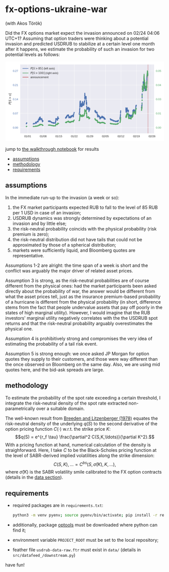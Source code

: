 # fx-options-ukraine-war

(with Akos Török)

Did the FX options market expect the invasion announced on 02/24 04:06 UTC+1? 
Assuming that option traders were thinking about a potential invasion and predicted 
USDRUB to stabilize at a certain level one month after it happens, 
we estimate the probability of such an invasion for two potential levels as follows:

![probability of invasion](./output/figures/prob.png "probability of invasion")

jump to [the walkthrough notebook](./walkthrough.ipynb) for results

* [assumptions](#assumptions)
* [methodology](#methodology)
* [requirements](#requirements)

## assumptions
In the immediate run-up to the invasion (a week or so):
1. the FX market participants expected RUB to fall to the level of 85 RUB per 1 USD in case of an invasion;
1. USDRUB dynamics was strongly determined by expectations of an invasion and by little else;
1. the risk-neutral probability coincids with the physical probability (risk premium is zero);
1. the risk-neutral distribution did not have tails that could not be approximated by those of a spherical distribution;
1. markets were sufficiently liquid, and Bloomberg quotes are representative.

Assumptions 1-2 are alright: the time span of a week is short and the 
conflict was arguably the major driver of related asset prices. 

Assumption 3 is strong, as the risk-neutral probabilities are of course 
different from the physical ones: had the market participants been asked 
directly about the probability of war, the answer would be different from what 
the asset prices tell, just as the insurance premium-based probability of a 
hurricane is different from the physical probability (in short, difference 
stems from the fact that people undervalue assets that pay off poorly in the 
states of high marginal utility). However, I would imagine that the RUB 
investors' marginal utility negatively correlates with the the USDRUB spot 
returns and that the risk-neutral probability arguably overestimates the 
physical one.

Assumption 4 is prohibitively strong and compromises the very idea of 
estimating the probability of a tail risk event.

Assumption 5 is strong enough: we once asked JP Morgan for option quotes they 
supply to their customers, and those were way different than the once observed 
on Bloomberg on the same day. Also, we are using mid quotes here, and the 
bid-ask spreads are large.

## methodology
To estimate the probability of the spot rate exceeding a certain threshold, I integrate the risk-neutral density of the spot rate extracted non-parametrically over a suitable domain.

The well-known result from [Breeden and Litzenberger (1978)](https://www.jstor.org/stable/2352653?seq=1#metadata_info_tab_contents) equates the risk-neutral density of the underlying $q(S)$ to the second derivative of the option pricing function $C(\cdot)$ w.r.t. the strike price $K$:
$$q(S) = e^{r_f \tau} \frac{\partial^2 C(S,K,\ldots)}{\partial K^2}.$$
With a pricing function at hand, numerical calculation of the density is straighforward. Here, I take $C$ to be the Black-Scholes pricing function at the level of SABR-derived implied volatilities along the strike dimension:
$$C(S, K), \ldots = C^{bs}(S, \hat{\sigma}(K), K, \ldots),$$
where $\hat{\sigma}(K)$ is the SABR volatility smile calibrated to the FX option contracts (details in the [data section](#data)).

## requirements
* required packages are in `requirements.txt`:

    ```bash
    python3 -m venv pyenv; source pyenv/bin/activate; pip install -r requirements.txt
    ```

* additionally, package [optools](https://github.com/ipozdeev/optools) must be downloaded where python can find it;
* environment variable `PROJECT_ROOT` must be set to the local repository;
* feather file `usdrub-data-raw.ftr` must exist in `data/` (details in `src/datafeed_/downstream.py`) 

have fun!